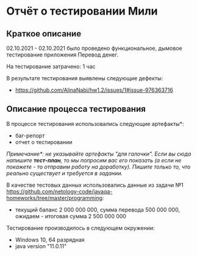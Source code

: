 # Отчёт о тестировании Мили

## Краткое описание

02.10.2021 - 02.10.2021 было проведено функциональное, дымовое тестирование приложения Перевод денег.

На тестирование затрачено: 1 час

В результате тестирования выявлены следующие дефекты:
* <https://github.com/AlinaNabi/hw1.2/issues/1#issue-976363716>


## Описание процесса тестирования

В процессе тестирования использовались следующие артефакты*:
* баг-репорт
* отчет о тестировании


*Примечание\*: не указывайте артефакты "для галочки". Если вы сюда напишите **тест-план**, то мы попросим вас его показать (а если не покажете - то отправим работу на доработку). Пишите только то, что реально существует и требуется в задании.*

В качестве тестовых данных использовались данные из задачи №1 https://github.com/netology-code/javaqa-homeworks/tree/master/programming:
* текущий баланс 2 000 000 000, сумма перевода 500 000 000, ожидаем - итоговая сумма 2 500 000 000

Тестирование производилось в следующем окружении:
* Windows 10, 64 разрядная
* java version "11.0.11"
  